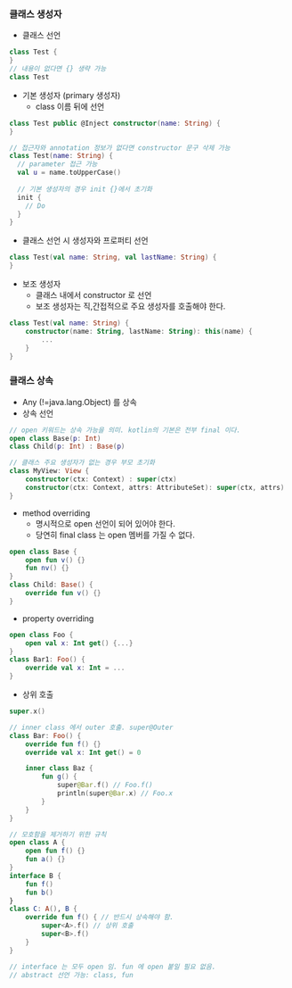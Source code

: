 ### 클래스 생성자
- 클래스 선언
```kotlin
class Test {
}
// 내용이 없다면 {} 생략 가능 
class Test
```

- 기본 생성자 (primary 생성자)
  - class 이름 뒤에 선언
```kotlin
class Test public @Inject constructor(name: String) {
}

// 접근자와 annotation 정보가 없다면 constructor 문구 삭제 가능 
class Test(name: String) {
  // parameter 접근 가능
  val u = name.toUpperCase()
  
  // 기본 생성자의 경우 init {}에서 초기화
  init {
    // Do
  }
}
```

  - 클래스 선언 시 생성자와 프로퍼티 선언 
```kotlin
class Test(val name: String, val lastName: String) {
}
```

- 보조 생성자
  - 클래스 내에서 constructor 로 선언
  - 보조 생성자는 직,간접적으로 주요 생성자를 호출해야 한다.
```kotlin  
class Test(val name: String) {
	constructor(name: String, lastName: String): this(name) {
		...
	}
}
```

### 클래스 상속
- Any (!=java.lang.Object) 를 상속
- 상속 선언
```kotlin
// open 키워드는 상속 가능을 의미. kotlin의 기본은 전부 final 이다.
open class Base(p: Int)
class Child(p: Int) : Base(p)

// 클래스 주요 생성자가 없는 경우 부모 초기화
class MyView: View {
	constructor(ctx: Context) : super(ctx)
	constructor(ctx: Context, attrs: AttributeSet): super(ctx, attrs)
}
```

- method overriding 
  - 명시적으로 open 선언이 되어 있어야 한다.
  - 당연히 final class 는 open 멤버를 가질 수 없다.
```kotlin
open class Base {
	open fun v() {}
	fun nv() {}
}
class Child: Base() {
	override fun v() {}
}
```

- property overriding 
```kotlin
open class Foo {
	open val x: Int get() {...}
}
class Bar1: Foo() {
	override val x: Int = ...
}
```

- 상위 호출
```kotlin
super.x()

// inner class 에서 outer 호출. super@Outer
class Bar: Foo() {
	override fun f() {}
	override val x: Int get() = 0

	inner class Baz {
		fun g() {
			super@Bar.f() // Foo.f()
			println(super@Bar.x) // Foo.x
		}
	}
}

// 모호함을 제거하기 위한 규칙
open class A {
	open fun f() {}
	fun a() {}
}
interface B {
	fun f()
	fun b()
}
class C: A(), B {
	override fun f() { // 반드시 상속해야 함.
		super<A>.f() // 상위 호출
		super<B>.f()
	}
}

// interface 는 모두 open 임. fun 에 open 붙일 필요 없음.
// abstract 선언 가능: class, fun
```
